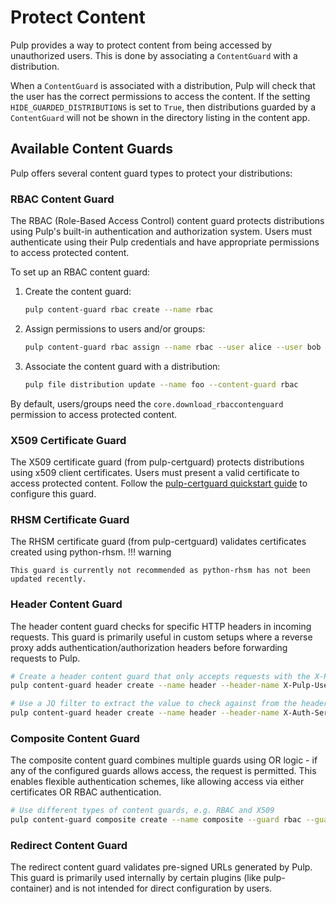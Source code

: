 # Protect Content

Pulp provides a way to protect content from being accessed by unauthorized users. This is done by
associating a `ContentGuard` with a distribution.

When a `ContentGuard` is associated with a distribution, Pulp will check that the user has the
correct permissions to access the content. If the setting `HIDE_GUARDED_DISTRIBUTIONS` is set to
`True`, then distributions guarded by a `ContentGuard` will not be shown in the directory listing
in the content app.

## Available Content Guards

Pulp offers several content guard types to protect your distributions:

### RBAC Content Guard

The RBAC (Role-Based Access Control) content guard protects distributions using Pulp's built-in authentication and authorization system. Users must authenticate using their Pulp credentials and have appropriate permissions to access protected content.

To set up an RBAC content guard:

1. Create the content guard:

    ```bash
    pulp content-guard rbac create --name rbac
    ```

2. Assign permissions to users and/or groups:

    ```bash
    pulp content-guard rbac assign --name rbac --user alice --user bob --group file-buddies
    ```

3. Associate the content guard with a distribution:

    ```bash
    pulp file distribution update --name foo --content-guard rbac
    ```

By default, users/groups need the `core.download_rbaccontenguard` permission to access protected content.

### X509 Certificate Guard

The X509 certificate guard (from pulp-certguard) protects distributions using x509 client certificates. Users must present a valid certificate to access protected content. Follow the [pulp-certguard quickstart guide](site:pulp_certguard/docs/user/tutorials/quickstart/) to configure this guard.

### RHSM Certificate Guard

The RHSM certificate guard (from pulp-certguard) validates certificates created using python-rhsm.
!!! warning

    This guard is currently not recommended as python-rhsm has not been updated recently.

### Header Content Guard 

The header content guard checks for specific HTTP headers in incoming requests. This guard is primarily useful in custom setups where a reverse proxy adds authentication/authorization headers before forwarding requests to Pulp.

```bash
# Create a header content guard that only accepts requests with the X-Pulp-User header set to alice
pulp content-guard header create --name header --header-name X-Pulp-User --header-value alice

# Use a JQ filter to extract the value to check against from the header
pulp content-guard header create --name header --header-name X-Auth-Service --header-value true --jq-filter '.authenticated'
```

### Composite Content Guard

The composite content guard combines multiple guards using OR logic - if any of the configured guards allows access, the request is permitted. This enables flexible authentication schemes, like allowing access via either certificates OR RBAC authentication.

```bash
# Use different types of content guards, e.g. RBAC and X509
pulp content-guard composite create --name composite --guard rbac --guard x509
```

### Redirect Content Guard

The redirect content guard validates pre-signed URLs generated by Pulp. This guard is primarily used internally by certain plugins (like pulp-container) and is not intended for direct configuration by users.
